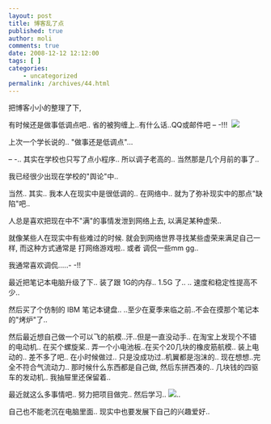 ```yaml
---
layout: post
title: 博客乱了点
published: true
author: moli
comments: true
date: 2008-12-12 12:12:00
tags: [ ]
categories:
    - uncategorized
permalink: /archives/44.html
---
```

把博客小小的整理了下,

有时候还是做事低调点吧.. 省的被狗缠上..有什么话..QQ或邮件吧 &#8211; -!!!&nbsp;&nbsp;![][1]

上次一个学长说的.. "做事还是低调点"&#8230;

&#8211; -.. 其实在学校也只写了点小程序.. 所以调子老高的.. 当然那是几个月前的事了..

我已经很少出现在学校的"舆论"中..

当然.. 其实.. 我本人在现实中是很低调的.. 在网络中.. 就为了弥补现实中的那点"缺陷"吧..

人总是喜欢把现在中不"满"的事情发泄到网络上去, 以满足某种虚荣..

就像某些人在现实中有些难过的时候. 就会到网络世界寻找某些虚荣来满足自己一样, 而这种方式通常是 打网络游戏啦.. 或者 调侃一些mm gg..

我通常喜欢调侃&#8230;..- -!!

最近把笔记本电脑升级了下.. 装了跟 1G的内存.. 1.5G 了.. .. 速度和稳定性提高不少..

然后买了个仿制的 IBM 笔记本键盘.. ..至少在夏季来临之前..不会在摸那个笔记本的"烤炉"了..

然后最近想自己做一个可以飞的航模..汗..但是一直没动手.. 在淘宝上发现个不错的电动机.. 在买个螺旋桨.. 弄一个小电池板..在买个20几块的橡皮筋航模.. 装上电动的.. 差不多了吧.. 在小时候做过.. 只是没成功过..机翼都是泡沫的.. 现在想想..完全不符合气流动力.. 那时候什么东西都是自己做, 然后东拼西凑的.. 几块钱的四驱车的发动机.. 我抽屉里还保留着..

最近就这么多事情吧.. 努力把项目做完.. 然后学习.. ![][2]..

自己也不能老沉在电脑里面.. 现实中也要发展下自己的兴趣爱好..

 [1]: http://img.baidu.com/hi/jx/j_0009.gif
 [2]: http://img.baidu.com/hi/jx/j_0011.gif